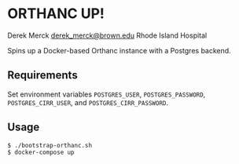 # ORTHANC UP!

Derek Merck <derek_merck@brown.edu>
Rhode Island Hospital

Spins up a Docker-based Orthanc instance with a Postgres backend.

## Requirements

Set environment variables `POSTGRES_USER`, `POSTGRES_PASSWORD`, `POSTGRES_CIRR_USER`, and `POSTGRES_CIRR_PASSWORD`.

## Usage

```bash
$ ./bootstrap-orthanc.sh
$ docker-compose up
```